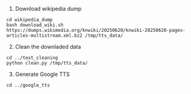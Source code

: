 1. Download wikipedia dump

```
cd wikipedia_dump
bash download_wiki.sh https://dumps.wikimedia.org/knwiki/20250620/knwiki-20250620-pages-articles-multistream.xml.bz2 /tmp/tts_data/
```

2. Clean the downladed data

```
cd ../text_cleaning
python clean.py /tmp/tts_data/
```

3. Generate Google TTS

```
cd ../google_tts

```